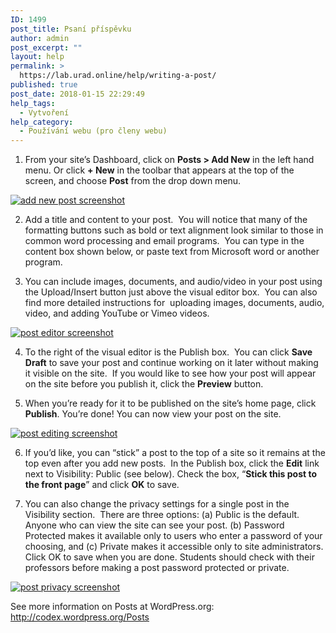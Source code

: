 ```yaml
---
ID: 1499
post_title: Psaní příspěvku
author: admin
post_excerpt: ""
layout: help
permalink: >
  https://lab.urad.online/help/writing-a-post/
published: true
post_date: 2018-01-15 22:29:49
help_tags:
  - Vytvoření
help_category:
  - Používání webu (pro členy webu)
---
```

1. From your site’s Dashboard, click on <strong>Posts &gt; Add New</strong> in the left hand menu. Or click <strong>+ New</strong> in the toolbar that appears at the top of the screen, and choose <strong>Post</strong> from the drop down menu.

<a href="https://lab.urad.online/wp-content/uploads/2012/08/Writing_Post_1.png"><img class="alignnone wp-image-3093" src="https://openlab.citytech.cuny.edu/wp-content/uploads/2012/08/Writing_Post_1.png" alt="add new post screenshot" /></a>

2. Add a title and content to your post.  You will notice that many of the formatting buttons such as bold or text alignment look similar to those in common word processing and email programs.  You can type in the content box shown below, or paste text from Microsoft word or another program.

3. You can include images, documents, and audio/video in your post using the Upload/Insert button just above the visual editor box.  You can also find more detailed instructions for  uploading images, documents, audio, video, and adding YouTube or Vimeo videos.

<a href="https://lab.urad.online/wp-content/uploads/2012/08/Writing_Post_2.png"><img class="alignnone wp-image-3095 size-full" src="https://openlab.citytech.cuny.edu/wp-content/uploads/2012/08/Writing_Post_2.png" alt="post editor screenshot" /></a>

4. To the right of the visual editor is the Publish box.  You can click <strong>Save Draft</strong> to save your post and continue working on it later without making it visible on the site.  If you would like to see how your post will appear on the site before you publish it, click the <strong>Preview</strong> button.

5. When you’re ready for it to be published on the site’s home page, click <strong>Publish</strong>. You’re done! You can now view your post on the site.

<a href="https://lab.urad.online/wp-content/uploads/2012/08/Writing_Post_3.png"><img class="alignnone wp-image-3096 size-full" src="https://openlab.citytech.cuny.edu/wp-content/uploads/2012/08/Writing_Post_3.png" alt="post editing screenshot" /></a>

6. If you’d like, you can “stick” a post to the top of a site so it remains at the top even after you add new posts.  In the Publish box, click the <strong>Edit</strong> link next to Visibility: Public (see below). Check the box, “<strong>Stick this post to the front page</strong>” and click <strong>OK</strong> to save.

7. You can also change the privacy settings for a single post in the Visibility section.  There are three options: (a) Public is the default. Anyone who can view the site can see your post. (b) Password Protected makes it available only to users who enter a password of your choosing, and (c) Private makes it accessible only to site administrators. Click OK to save when you are done. Students should check with their professors before making a post password protected or private.

<a href="https://lab.urad.online/wp-content/uploads/2012/08/Writing_Post_3b.png"><img class="alignnone wp-image-3097 size-full" src="https://openlab.citytech.cuny.edu/wp-content/uploads/2012/08/Writing_Post_3b.png" alt="post privacy screenshot" /></a>

See more information on Posts at WordPress.org: <a href="http://codex.wordpress.org/Posts">http://codex.wordpress.org/Posts</a>